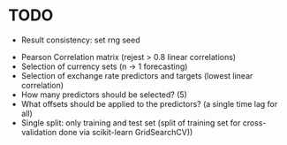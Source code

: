 # TODO

- Result consistency: set rng seed
+ Pearson Correlation matrix (rejest > 0.8 linear correlations)
+ Selection of currency sets (n -> 1 forecasting)
+ Selection of exchange rate predictors and targets (lowest linear correlation)
+ How many predictors should be selected? (5)
+ What offsets should be applied to the predictors? (a single time lag for all)
+ Single split: only training and test set (split of training set for cross-validation done via scikit-learn GridSearchCV))

